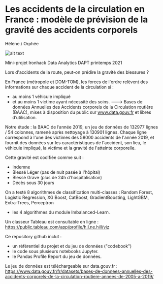 # Les accidents de la circulation en France : modèle de prévision de la gravité des accidents corporels
Hélène / Orphée


![alt text](http://fastncurious.fr/wp-content/uploads/2017/12/Screenshot-2017-12-27-at-19.53.14.png)

Mini-projet Ironhack Data Analytics DAPT printemps 2021

Lors d'accidents de la route, peut-on prédire la gravité des blessures ?

En France (métropole et DOM-TOM), les forces de l'ordre relèvent des informations sur chaque accident de la circulation si :
- au moins 1 véhicule impliqué
- et au moins 1 victime ayant nécessité des soins. 
---> Bases de données Annuelles des Accidents corporels de la Circulation routière (BAAC), mises à disposition du public sur www.data.gouv.fr et libres d’utilisation. 

Notre étude : la BAAC de l’année 2019, un jeu de données de 132977 lignes / 54 colonnes, ramené après nettoyage à 130901 lignes.
Chaque ligne correspond à l'une des victimes des 58000 accidents de l'année 2019, et fournit des données sur les caractéristiques de l'accident, son lieu, le véhicule impliqué, la victime et la gravité de l'atteinte corporelle.

Cette gravité est codifiée comme suit :
- Indemne
- Blessé Léger (pas de nuit pasée à l'hôpital)
- Blessé Grave (plus de 24h d'hospitalisation)
- Décès sous 30 jours

On a testé 8 algorithmes de classification multi-classes : Random Forest, Logistic Regression, XG Boost, CatBoost, GradientBoosting, LightGBM, Extra-Trees, Perceptron
+ les 4 algorithmes du module Imbalanced-Learn.

Un classeur Tableau est consultable en ligne : https://public.tableau.com/app/profile/h.l.ne.hill/viz

Ce repository github inclut :
- un référentiel du projet et du jeu de données ("codebook")
- le code sous plusieurs notebooks Jupyter.
- le Pandas Profile Report du jeu de données.

Le jeu de données est téléchargeable sur data.gouv.fr : https://www.data.gouv.fr/fr/datasets/bases-de-donnees-annuelles-des-accidents-corporels-de-la-circulation-routiere-annees-de-2005-a-2019/

